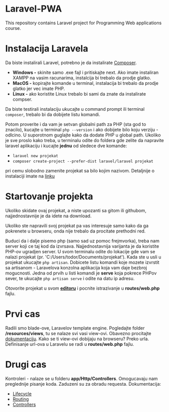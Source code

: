 # Laravel-PWA
This repository contains Laravel project for Programming Web applications course.

# Instalacija Laravela
Da biste instalirali Laravel, potrebno je da instalirate [Composer](https://getcomposer.org/).
* **Windows -** skinite samo .exe fajl i pritiskajte next.
  Ako imate instaliran XAMPP na vasim racunarima, instalcija bi trebalo da prodje glatko.
* **MacOS -** kopirajte komande u terminal, instalacija bi trebalo da prodje glatko jer vec imate PHP.
* **Linux -** ako koristite Linux trebalo bi sami da znate da instalirate compser.

Da biste testirali instalaciju ukucajte u command prompt ili terminal `composer`, trebalo bi da dobijete listu komandi.

Potom proverite i da vam je setvan globalni path za PHP (sta god to znacilo), kucajte u terminal `php --version` i ako dobijete bilo koju verziju - odlcino. U suporotnom guglajte kako da dodate PHP u global path.
Ukoliko je sve proslo kako treba, u terminalu odite do foldera gde zelite da napravite laravel aplikaciju i kucajte **jednu** od sledece dve komande:
* `laravel new projekat`
* `composer create-project --prefer-dist laravel/laravel projekat`

pri cemu slobodno zamenite projekat sa bilo kojim nazivom.
Detaljnije o instalaciji imate na [linku](https://laravel.com/docs/5.8/installation)

# Startovanje projekta
Ukoliko skidate ovaj projekat, a niste upozanti sa gitom ili githubom, najjednostavnije je da idete na download.

Ukoliko ste napravili svoj projekat pa vas interesuje samo kako da ga pokrenete u browseru, onda nije trebalo da procitate prethodni red.

Buduci da i dalje pisemo php (samo sad uz pomoc frejmvorka), treba nam server koji ce taj kod da izvrsava.
Najjednostavnija varijanta je da koristite PHP-ov ugradjen server. 
U svom terminalu odite do lokacije gde vam se nalazi projekat (pr. 'C:/Users/todor/Documents/projekat'). Kada ste u usli u projekat ukucajte `php artisan`.
Dobicete listu komandi koje mozete izvrstit sa artisanom - Laravelova konzolna aplikacija koja vam daje bezbroj mogucnosti.
Jedna od prvih u listi komandi je  **serve** koja pokrece PHPov sever, te ukucajte `php artisan serve` i odite na datu ip adresu.

Otovorite projekat u svom **[editoru](https://www.jetbrains.com/phpstorm/)** i pocnite istrazivanje u **routes/web.php** fajlu.

# Prvi cas
Radili smo blade-ove, Laravelov template engine. Pogledajte folder **/resources/views**, tu se nalaze svi vasi view-ovi.
Obavezno procitajte [dokumentaciju](https://laravel.com/docs/5.8/blade).
Kako se ti view-ovi dobijaju na browseru? Preko urla. Definisanje url-ova u Laravelu se radi u **routes/web.php** fajlu.

# Drugi cas 
Kontroleri - nalaze se u folderu **app/Http/Controllers**. Omogucavaju nam preglednije pisanje koda. Zaduzeni su za obradu requesta.
Dokumentacija:
* [Lifecycle](https://laravel.com/docs/5.8/lifecycle)
* [Routing](https://laravel.com/docs/5.8/routing)
* [Controllers](https://laravel.com/docs/5.8/controllers)
